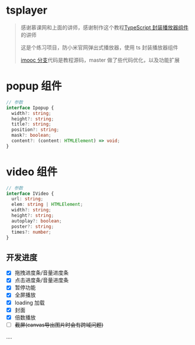 # tsplayer

> 感谢慕课网和上面的讲师，感谢制作这个教程[TypeScript 封装播放器组件](https://www.imooc.com/learn/1243 "简介：1、搭建TS开发环境 2、分析案例需求 3、了解什么是组件化 4、案例样式排版布局 5、功能模块组件化开发
")的讲师
>
> 这是个练习项目，防小米官网弹出式播放器，使用 ts 封装播放器组件
>
> [imooc 分支](https://github.com/ruizer/tsplayer/tree/imooc)代码是教程源码，master 做了些代码优化，以及功能扩展

# popup 组件

```ts
// 参数
interface Ipopup {
  width?: string;
  height?: string;
  title?: string;
  position?: string;
  mask?: boolean;
  content?: (content: HTMLElement) => void;
}
```

# video 组件

```ts
// 参数
interface IVideo {
  url: string;
  elem: string | HTMLElement;
  width?: string;
  height?: string;
  autoplay?: boolean;
  poster?: string;
  times?: number;
}
```

## 开发进度

- [x] 拖拽进度条/音量进度条
- [x] 点击进度条/音量进度条
- [x] 暂停功能
- [x] 全屏播放
- [x] loading 加载
- [x] 封面
- [x] 倍数播放
- [ ] ~~截屏(canvas导出图片时会有跨域问题)~~

....
